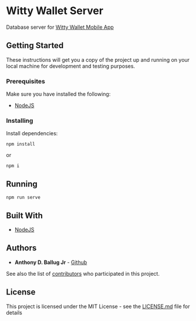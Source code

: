# Witty Wallet Server

Database server for [Witty Wallet Mobile App](https://github.com/anthonyballugjr/witty-app)

## Getting Started

These instructions will get you a copy of the project up and running on your local machine for development and testing purposes. 

### Prerequisites

Make sure you have installed the following:

* [NodeJS](https://nodejs.org/en/)

### Installing

Install dependencies:

```
npm install
```
or 
```
npm i
```

## Running

```
npm run serve
```


## Built With

* [NodeJS](https://nodejs.org/en//) 

## Authors

* **Anthony D. Ballug Jr** - [Github](https://github.com/anthonyballugjr)

See also the list of [contributors](https://github.com/anthonyballugjr/witty-server/contributors) who participated in this project.

## License

This project is licensed under the MIT License - see the [LICENSE.md](LICENSE.md) file for details

